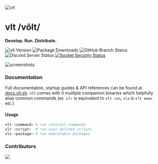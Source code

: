![vlt](https://github.com/user-attachments/assets/aec7c817-b83f-4d71-b34a-4e480b97e82c)

# vlt /vōlt/

**Develop. Run. Distribute.**

![vlt Version](https://img.shields.io/npm/v/vlt?logo=npm&label=Version)
![Package Downloads](https://img.shields.io/npm/dm/vlt?logo=npm&label=Downloads)
![GitHub Branch Status](https://img.shields.io/github/checks-status/vltpkg/vltpkg/main?logo=github&label=GitHub)
![Discord Server Status](https://img.shields.io/discord/1093366081067954178?logo=discord&label=Discord)
[![Socket Security Status](https://socket.dev/api/badge/npm/package/vlt)](https://socket.dev/npm/package/vlt)

![screenshots](https://github.com/user-attachments/assets/f2d50548-d637-4230-b685-2386f8adb1e9)

### Documentation

Full documentation, startup guides & API references can be found at [docs.vlt.sh](https://docs.vlt.sh). `vlt` comes with it multiple companion binaries which helpfully alias common commands (ex. `vlr` is equivalent to `vlt run`, `vlx` is `vlt exec` etc.)

#### Usage

```bash
vlt <command> # run internal commands
vlr <script>  # run user-defined scripts
vlx <package> # run executable packages
```

### Contributors

<a href="https://github.com/vltpkg/vltpkg/graphs/contributors">
  <img src="https://contrib.rocks/image?repo=vltpkg/vltpkg" />
</a>

